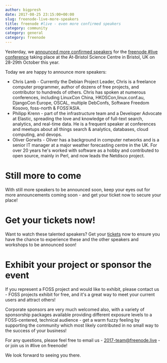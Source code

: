 ```yaml
---
author: bigpresh
date: 2017-08-25 23:15:00+00:00
slug: freenode-live-more-speakers
title: freenode #live - even more confirmed speakers
category: community
category: general
category: freenode
---
```


Yesterday, we [announced more confirmed speakers](/news/freenode-live-speakers)
for the [freenode #live conference](https://freenode.live/conference/fn-live17)
taking place at the At-Bristol Science Centre in Bristol, UK on 28-29th October 
this year.

Today we are happy to announce more speakers:

- Chris Lamb - Currently the Debian Project Leader, Chris is a freelance computer
  programmer, author of dozens of free projects, and contributor to hundreds of
  others. Chris has spoken at numerous conferences, including LinuxCon China,
  HKOSCon,linux.conf.au, DjangoCon Europe, OSCAL, multiple DebConfs, Software
  Freedom Kosovo, foss-north & FOSS'ASIA.
- Philipp Krenn - part of the infrastructure team and a Developer Advocate at
  Elastic, spreading the love and knowledge of full-text search, analytics, and
  real-time data. He is a frequent speaker at conferences and meetups about all
  things search & analytics, databases, cloud computing, and devops.
- Oliver Gorwits - Oliver has a background in computer networks and is a senior
  IT manager at a major weather forecasting centre in the UK. For over 20 years
  he's worked with software as a hobby and contributed to open source, mainly in
  Perl, and now leads the Netdisco project.

# Still more to come

With still more speakers to be announced soon, keep your eyes out for more
announcements coming soon - and get your ticket now to secure your place!


# Get your tickets now!

Want to watch these talented speakers? Get your 
[tickets](https://freenode.live/conference/fn-live17/tickets) now to ensure you
have the chance to experience these and the other speakers and workshops to be
announced soon!

# Exhibit your project or sponsor the event

If you represent a FOSS project and would like to exhibit, please contact us -
FOSS projects exhibit for free, and it's a great way to meet your current users
and attract others!

Corporate sponsors are very much welcomed also, with a variety of sponsorship 
packages available providing different exposure levels to a FOSS-centered, 
technical audience - get a warm fuzzy feeling by supporting the community
which most likely contributed in no small way to the success of your business!

For any questions, please feel free to email us - 2017-team@freenode.live - or
join us in #live on freenode!

We look forward to seeing you there.
